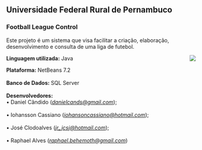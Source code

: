 ## Universidade Federal Rural de Pernambuco ##
### Football League Control ###
Este projeto é um sistema que visa facilitar a criação, elaboração, desenvolvimento e consulta de uma liga de futebol.

**Linguagem utilizada:** Java
<img src='http://paocomgraxa.webs.com/FLC.png' align='right'>

<b>Plataforma:</b> NetBeans 7.2<br>
<br>
<b>Banco de Dados:</b> SQL Server<br>
<br>
<b>Desenvolvedores:</b>
<br>• Daniel Cândido (<i>danielcands@gmail.com</i>);<br>
<br>• Iohansson Cassiano (<i>iohansoncassiano@hotmail.com</i>);<br>
<br>• José Clodoalves (<i>jr_jcsj@hotmail.com</i>);<br>
<br>• Raphael Alves (<i>raphael.behemoth@gmail.com</i>)